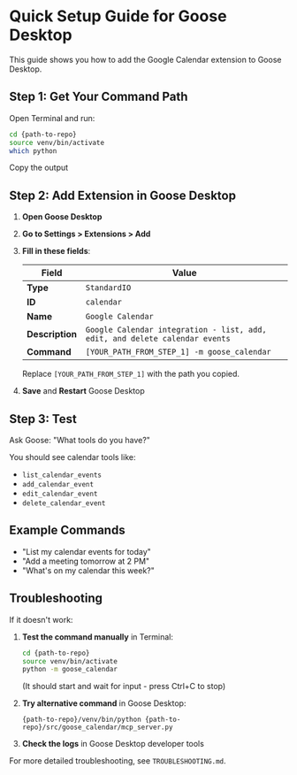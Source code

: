 # Quick Setup Guide for Goose Desktop

This guide shows you how to add the Google Calendar extension to Goose Desktop.

## Step 1: Get Your Command Path

Open Terminal and run:

```bash
cd {path-to-repo}
source venv/bin/activate
which python
```

Copy the output 

## Step 2: Add Extension in Goose Desktop

1. **Open Goose Desktop**
2. **Go to Settings > Extensions > Add**
3. **Fill in these fields**:

   | Field | Value |
   |-------|-------|
   | **Type** | `StandardIO` |
   | **ID** | `calendar` |
   | **Name** | `Google Calendar` |
   | **Description** | `Google Calendar integration - list, add, edit, and delete calendar events` |
   | **Command** | `[YOUR_PATH_FROM_STEP_1] -m goose_calendar` |

   Replace `[YOUR_PATH_FROM_STEP_1]` with the path you copied.

4. **Save** and **Restart** Goose Desktop

## Step 3: Test

Ask Goose: "What tools do you have?"

You should see calendar tools like:
- `list_calendar_events`
- `add_calendar_event`
- `edit_calendar_event`
- `delete_calendar_event`

## Example Commands

- "List my calendar events for today"
- "Add a meeting tomorrow at 2 PM"
- "What's on my calendar this week?"

## Troubleshooting

If it doesn't work:

1. **Test the command manually** in Terminal:
   ```bash
   cd {path-to-repo}
   source venv/bin/activate
   python -m goose_calendar
   ```
   (It should start and wait for input - press Ctrl+C to stop)

2. **Try alternative command** in Goose Desktop:
   ```
   {path-to-repo}/venv/bin/python {path-to-repo}/src/goose_calendar/mcp_server.py
   ```

3. **Check the logs** in Goose Desktop developer tools

For more detailed troubleshooting, see `TROUBLESHOOTING.md`.
